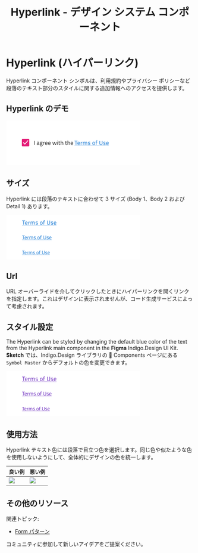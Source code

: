﻿---
title: Hyperlink - デザイン システム コンポーネント
_description: Hyperlink コンポーネント シンボルは、テキスト段落で参照を使用できます。
_keywords: デザイン システム, デザイン システム UX, UI キット, Figma, Figma to Angular, Export code from Figma, Figma to HTML, Figma UI kits, Sketch, Ignite UI for Angular, Sketch to Angular, Angular, Angular デザイン システム, Sketch からコードをエクスポート, Angular 用のデザイン キット, Sketch HTML, Sketch to HTML, Sketch UI キット
_language: ja
---

# Hyperlink (ハイパーリンク)

Hyperlink コンポーネント シンボルは、利用規約やプライバシー ポリシーなど段落のテキスト部分のスタイルに関する追加情報へのアクセスを提供します。

## Hyperlink のデモ

<img class="responsive-img" src="../images/hyperlink_demo.png" srcset="../images/hyperlink_demo@2x.png 2x" />

## サイズ

Hyperlink には段落のテキストに合わせて 3 サイズ (Body 1、Body 2 および Detail 1) あります。

<img class="responsive-img" src="../images/hyperlink_sizes.png" srcset="../images/hyperlink_sizes@2x.png 2x" />

## Url

URL オーバーライドを介してクリックしたときにハイパーリンクを開くリンクを指定します。これはデザインに表示されませんが、コード生成サービスによって考慮されます。

## スタイル設定

The Hyperlink can be styled by changing the default blue color of the text from the Hyperlink main component in the **Figma** Indigo.Design UI Kit. **Sketch** では、Indigo.Design ライブラリの 🧩 Components ページにある `Symbol Master` からデフォルトの色を変更できます。

<img class="responsive-img" src="../images/hyperlink_styling.png" srcset="../images/hyperlink_styling@2x.png 2x" />

## 使用方法

Hyperlink テキスト色には段落で目立つ色を選択します。同じ色や似たような色を使用しないようにして、全体的にデザインの色を統一します。

| 良い例                                                                               | 悪い例                                                                                   |
| ------------------------------------------------------------------------------------ | ---------------------------------------------------------------------------------------- |
| <img class="responsive-img" src="../images/hyperlink_do1.png" srcset="../images/hyperlink_do1@2x.png 2x" /> | <img class="responsive-img" src="../images/hyperlink_dont1.png" srcset="../images/hyperlink_dont1@2x.png 2x" /> |

## その他のリソース

関連トピック:

- [Form パターン](../patterns/form.md)
  <div class="divider--half"></div>

コミュニティに参加して新しいアイデアをご提案ください。
